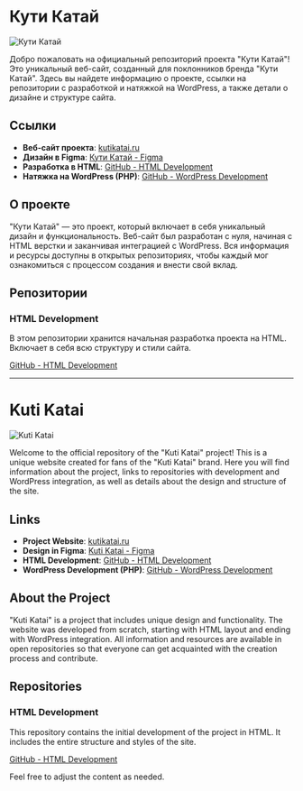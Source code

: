 # Кути Катай

![Кути Катай](https://kutikatai.ru/wp-content/themes/Kyti-katai/assets/assets/icon/logo-new-black.svg)

Добро пожаловать на официальный репозиторий проекта "Кути Катай"! Это уникальный веб-сайт, созданный для поклонников бренда "Кути Катай". Здесь вы найдете информацию о проекте, ссылки на репозитории с разработкой и натяжкой на WordPress, а также детали о дизайне и структуре сайта.

## Ссылки

- **Веб-сайт проекта**: [kutikatai.ru](https://kutikatai.ru/)
- **Дизайн в Figma**: [Кути Катай - Figma](https://www.figma.com/design/SpYuTiJPCuzNV4ZnpkNOnm/%D0%9A%D1%83%D1%82%D0%B8-%D0%9A%D0%B0%D1%82%D0%B0%D0%B9?node-id=2115-21356&t=NJu2X9wruh2SyO7n-0)
- **Разработка в HTML**: [GitHub - HTML Development](https://github.com/Ddonec/work-hard-chill-ride)
- **Натяжка на WordPress (PHP)**: [GitHub - WordPress Development](https://github.com/Ddonec/Legacy-PHP-work-KK-/tree/ed5ac980af62b3b48cc0c76dfb49b9ed47538701)

## О проекте

"Кути Катай" — это проект, который включает в себя уникальный дизайн и функциональность. Веб-сайт был разработан с нуля, начиная с HTML верстки и заканчивая интеграцией с WordPress. Вся информация и ресурсы доступны в открытых репозиториях, чтобы каждый мог ознакомиться с процессом создания и внести свой вклад.

## Репозитории

### HTML Development

В этом репозитории хранится начальная разработка проекта на HTML. Включает в себя всю структуру и стили сайта.

[GitHub - HTML Development](https://github.com/Ddonec/work-hard-chill-ride)

---

# Kuti Katai

![Kuti Katai](https://kutikatai.ru/wp-content/themes/Kyti-katai/assets/assets/icon/logo-new-black.svg)

Welcome to the official repository of the "Kuti Katai" project! This is a unique website created for fans of the "Kuti Katai" brand. Here you will find information about the project, links to repositories with development and WordPress integration, as well as details about the design and structure of the site.

## Links

- **Project Website**: [kutikatai.ru](https://kutikatai.ru/)
- **Design in Figma**: [Kuti Katai - Figma](https://www.figma.com/design/SpYuTiJPCuzNV4ZnpkNOnm/%D0%9A%D1%83%D1%82%D0%B8-%D0%9A%D0%B0%D1%82%D0%B0%D0%B9?node-id=2115-21356&t=NJu2X9wruh2SyO7n-0)
- **HTML Development**: [GitHub - HTML Development](https://github.com/Ddonec/work-hard-chill-ride)
- **WordPress Development (PHP)**: [GitHub - WordPress Development](https://github.com/Ddonec/Legacy-PHP-work-KK-/tree/ed5ac980af62b3b48cc0c76dfb49b9ed47538701)

## About the Project

"Kuti Katai" is a project that includes unique design and functionality. The website was developed from scratch, starting with HTML layout and ending with WordPress integration. All information and resources are available in open repositories so that everyone can get acquainted with the creation process and contribute.

## Repositories

### HTML Development

This repository contains the initial development of the project in HTML. It includes the entire structure and styles of the site.

[GitHub - HTML Development](https://github.com/Ddonec/work-hard-chill-ride)

Feel free to adjust the content as needed.
